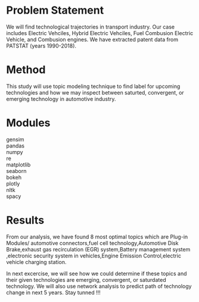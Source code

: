 # Problem Statement

We will find technological trajectories in transport industry. Our case includes Electric Vehciles, Hybrid Electric Vehciles, Fuel Combusion Electric Vehicle, and Combusion engines. We have extracted patent data from PATSTAT (years 1990-2018).

# Method

This study will use topic modeling technique to find label for upcoming technologies and how we may inspect between saturted, convergent, or emerging technology in automotive industry.

# Modules
gensim <br>
pandas<br>
numpy<br>
re<br>
matplotlib<br>
seaborn<br>
bokeh<br>
plotly<br>
nltk<br>
spacy<br>

# Results

From our analysis, we have found 8 most optimal topics which are Plug-in Modules/ automotive connectors,fuel cell technology,Automotive Disk Brake,exhaust gas recirculation (EGR) system,Battery management system ,electronic security system in vehicles,Engine Emission Control,electric vehicle charging station.

In next excercise, we will see how we could determine if these topics and their given technologies are emerging, convergent, or saturdated technology. We will also use network analysis to predict path of technology change in next 5 years. Stay tunned !!!
